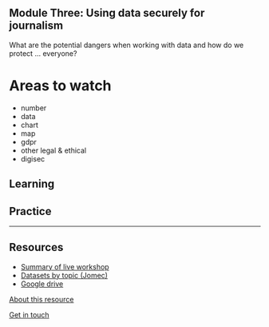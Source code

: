 ## Module Three: Using data securely for journalism

What are the potential dangers when working with data and how do we protect ... everyone?

# Areas to watch
- number
- data
- chart
- map
- gdpr
- other legal & ethical
- digisec

## Learning

## Practice

---
## Resources

- [Summary of live workshop]()
- [Datasets by topic (Jomec)](https://aodhanlutetiae.github.io/j_book/intro.html)
- [Google drive](https://bit.ly/app_data_jomec)

[About this resource](https://aodhanlutetiae.github.io/dj_prod/about)

[Get in touch](mailto:odonnella4@cardiff.ac.uk)
